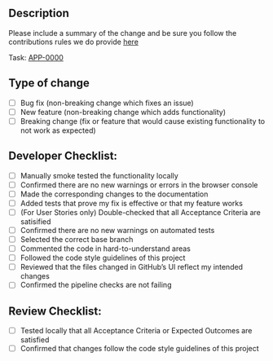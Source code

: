 ## Description

Please include a summary of the change and be sure you follow the contributions rules we do provide
[here](./CONTRIBUTIONS.md)

<!--- Set the correct ticket number -->

Task: [APP-0000](https://aragonassociation.atlassian.net/browse/APP-0000)

## Type of change

<!--- Please delete options that are not relevant. -->

- [ ] Bug fix (non-breaking change which fixes an issue)
- [ ] New feature (non-breaking change which adds functionality)
- [ ] Breaking change (fix or feature that would cause existing functionality to not work as expected)

## Developer Checklist:

- [ ] Manually smoke tested the functionality locally
- [ ] Confirmed there are no new warnings or errors in the browser console
- [ ] Made the corresponding changes to the documentation
- [ ] Added tests that prove my fix is effective or that my feature works
- [ ] (For User Stories only) Double-checked that all Acceptance Criteria are satisified
- [ ] Confirmed there are no new warnings on automated tests
- [ ] Selected the correct base branch
- [ ] Commented the code in hard-to-understand areas
- [ ] Followed the code style guidelines of this project
- [ ] Reviewed that the files changed in GitHub’s UI reflect my intended changes
- [ ] Confirmed the pipeline checks are not failing

## Review Checklist:

- [ ] Tested locally that all Acceptance Criteria or Expected Outcomes are satisfied
- [ ] Confirmed that changes follow the code style guidelines of this project

